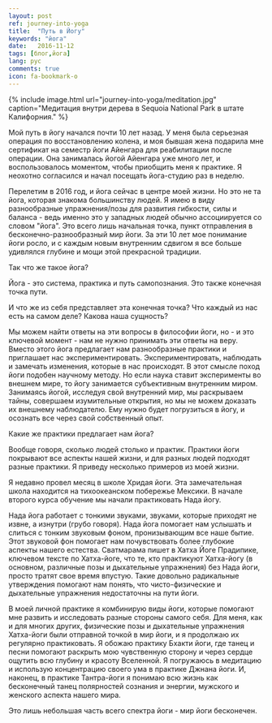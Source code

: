 ```yaml
---
layout: post
ref: journey-into-yoga
title:  "Путь в Йогу"
keywords: "йога"
date:   2016-11-12
tags: [блог,йога]
lang: рус
comments: true
icon: fa-bookmark-o
---
```


{% include image.html url="journey-into-yoga/meditation.jpg" caption="Медитация внутри дерева в Sequoia National Park в штате Калифорния." %}


Мой путь в йогу начался почти 10 лет назад. У меня была серьезная операция по восстановлению колена, и моя бывшая жена подарила мне сертификат на семестр йоги Айенгара для реабилитации после операции. Она занималась йогой Айенгара уже много лет, и воспользовалось моментом, чтобы приобщить меня к практике. Я неохотно согласился и начал посещать йога-студию раз в неделю.


Перелетим в 2016 год, и йога сейчас в центре моей жизни. Но это не та йога, которая знакома большинству людей. Я имею в виду разнообразные упражнения/позы для развития гибкости, силы и баланса - ведь именно это у западных людей обычно ассоциируется со словом "йога". Это всего лишь начальная точка, пункт отправления в бесконечно-разнообразный мир йоги. За эти 10 лет мое понимание йоги росло, и с каждым новым внутренним сдвигом я все больше удивлялся глубине и мощи этой прекрасной традиции.


Так что же такое йога?


Йога - это система, практика и путь самопознания. Это также конечная точка пути.


И что же из себя представляет эта конечная точка? Что каждый из нас есть на самом деле? Какова наша сущность?


Мы можем найти ответы на эти вопросы в философии йоги, но - и это ключевой момент - нам не нужно принимать эти ответы на веру. Вместо этого йога предлагает нам разнообразные практики и приглашает нас экспериментировать. Экспериментировать, наблюдать и замечать изменения, которые в нас происходят. В этот смысле поход йоги подобен научному методу. Но если наука ставит эксперименты во внешнем мире, то йогу занимается субъективным внутренним миром. Занимаясь йогой, исследуя свой внутренний мир, мы раскрываем тайны, совершаем изумительные открытия, но мы не можем доказать их внешнему наблюдателю. Ему нужно будет погрузиться в йогу, и осознать все через свой собственный опыт.


Какие же практики предлагает нам йога?


Вообще говоря, сколько людей столько и практик. Практики йоги покрывают все аспекты нашей жизни, и для разных людей подходят разные практики. Я приведу несколько примеров из моей жизни.


Я недавно провел месяц в школе Хридая йоги. Эта замечательная школа находится на тихоокеанском побережье Мексики. В начале второго курса обучение мы начали практиковать Нада йогу.


Нада йога работает с тонкими звуками, звуками, которые приходят не извне, а изнутри (грубо говоря). Нада йога помогает нам услышать и слиться с тонким звуковым фоном, пронизывающим все наше бытие. Этот звуковой фон помогает нам почувствовать более глубокие аспекты нашего естества. Сватмарама пишет в Хатха Йоге Прадипике, ключевом тексте по Хатха-йоге, что те, кто практикуют Хатха-йогу (в основном, различные позы и дыхательные упражнения) без Нада йоги, просто тратят свое время впустую. Такие довольно радикальные утверждения помогают нам понять, что чисто-физические и дыхательные упражнения недостаточны на пути йоги.


В моей личной практике я комбинирую виды йоги, которые помогают мне развить и исследовать разные стороны самого себя. Для меня, как и для многих других, физические позы и дыхательные упражнения Хатха-йоги были отправной точкой в мир йоги, и я продолжаю их регулярно практиковать. Я обожаю практику Бхакти йоги, где танец и песни помогают раскрыть мою чувственную сторону и через сердце ощутить всю глубину и красоту Вселенной. Я погружаюсь в медитацию и использую концентрацию своего ума в практике Джнана йоги. И, наконец, в практике Тантра-йоги я понимаю всю жизнь как бесконечный танец полярностей сознания и энергии, мужского и женского аспекта нашего мира.


Это лишь небольшая часть всего спектра йоги - мир йоги бесконечен.





